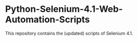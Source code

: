 # Python-Selenium-4.1-Web-Automation-Scripts
This repository contains the (updated) scripts of Selenium 4.1.
